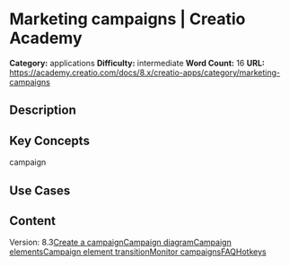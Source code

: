 # Marketing campaigns | Creatio Academy

**Category:** applications **Difficulty:** intermediate **Word Count:** 16
**URL:**
https://academy.creatio.com/docs/8.x/creatio-apps/category/marketing-campaigns

## Description

## Key Concepts

campaign

## Use Cases

## Content

Version:
8.3[Create a campaign](/docs/8.x/creatio-apps/products/marketing-tools/marketing-campaings/add-campaign)[Campaign diagram](/docs/8.x/creatio-apps/products/marketing-tools/marketing-campaings/set-up-campaign-diagram)[Campaign elements](/docs/8.x/creatio-apps/products/marketing-tools/marketing-campaings/campaign-element-reference)[Campaign element transition](/docs/8.x/creatio-apps/products/marketing-tools/marketing-campaings/transition-between-campaign-elements)[Monitor campaigns](/docs/8.x/creatio-apps/products/marketing-tools/marketing-campaings/monitor-campaigns)[FAQ](/docs/8.x/creatio-apps/products/marketing-tools/marketing-campaings/campaign-faq)[Hotkeys](/docs/8.x/creatio-apps/products/marketing-tools/marketing-campaings/marketing-campaign-hot-keys)

